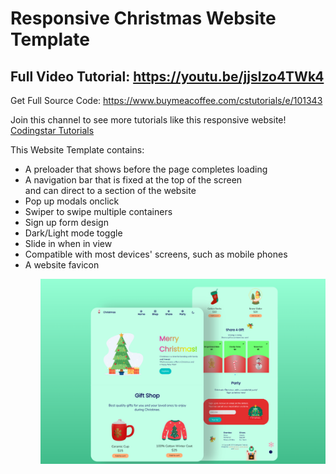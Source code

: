 # Responsive Christmas Website Template
## Full Video Tutorial: https://youtu.be/jjslzo4TWk4

Get Full Source Code: https://www.buymeacoffee.com/cstutorials/e/101343

Join this channel to see more tutorials like this responsive website! [Codingstar Tutorials](https://www.youtube.com/channel/UCadItSVcBu0pS3ES8UJQJ1A)

This Website Template contains:
<ul>
    <li>A preloader that shows before the page completes loading</li>
    <li>A navigation bar that is fixed at the top of the screen <br> and can direct to a section of the website</li>
    <li>Pop up modals onclick</li>
    <li>Swiper to swipe multiple containers</li>
    <li>Sign up form design</li>
    <li>Dark/Light mode toggle</li>
    <li>Slide in when in view</li>
    <li>Compatible with most devices' screens, such as mobile phones</li>
    <li>A website favicon</li>
<ul>
    
<img src='website-preview.png'>
